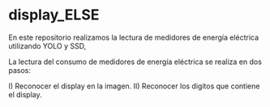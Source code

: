 # display_ELSE

En este repositorio realizamos la lectura de medidores de energía eléctrica utilizando YOLO y SSD,

La lectura del consumo de medidores de energía eléctrica se realiza en dos pasos:

I) Reconocer el display en la imagen.
II) Reconocer los digitos que contiene el display.

